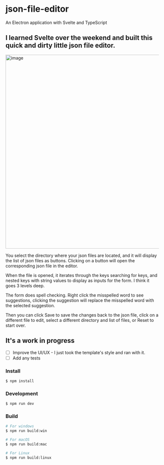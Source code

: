 # json-file-editor

An Electron application with Svelte and TypeScript

## I learned Svelte over the weekend and built this quick and dirty little json file editor.

<img width="901" height="635" alt="image" src="https://github.com/user-attachments/assets/569c9823-2dfc-4c8a-8439-ba1a5d358c87" />

You select the directory where your json files are located, and it will display the list of json files as buttons.
Clicking on a button will open the corresponding json file in the editor.

When the file is opened, it iterates through the keys searching for keys, and nested keys with string values to display as inputs for the form. I think it goes 3 levels deep.

The form does spell checking. Right click the misspelled word to see suggestions, clicking the suggestion will replace the misspelled word with the selected suggestion.

Then you can click Save to save the changes back to the json file, click on a different file to edit, select a different directory and list of files, or Reset to start over.

## It's a work in progress

- [ ] Improve the UI/UX - I just took the template's style and ran with it.
- [ ] Add any tests

### Install

```bash
$ npm install
```

### Development

```bash
$ npm run dev
```

### Build

```bash
# For windows
$ npm run build:win

# For macOS
$ npm run build:mac

# For Linux
$ npm run build:linux
```
